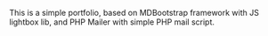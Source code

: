This is a simple portfolio, based on MDBootstrap framework with JS lightbox lib, and PHP Mailer with simple PHP mail script.
